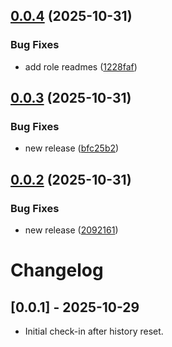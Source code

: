 ## [0.0.4](https://gitlab.com/lit4/modulix/platform/software-development-ecosystem/automation-tools/ansible/collections/ocp_platform/compare/v0.0.3...v0.0.4) (2025-10-31)


### Bug Fixes

* add role readmes ([1228faf](https://gitlab.com/lit4/modulix/platform/software-development-ecosystem/automation-tools/ansible/collections/ocp_platform/commit/1228faf32a38d40fcc26c337c216b87a967384cf))

## [0.0.3](https://gitlab.com/lit4/modulix/platform/software-development-ecosystem/automation-tools/ansible/collections/ocp_platform/compare/v0.0.2...v0.0.3) (2025-10-31)


### Bug Fixes

* new release ([bfc25b2](https://gitlab.com/lit4/modulix/platform/software-development-ecosystem/automation-tools/ansible/collections/ocp_platform/commit/bfc25b2c594a859593c6dafb0151edcd945e7054))

## [0.0.2](https://gitlab.com/lit4/modulix/platform/software-development-ecosystem/automation-tools/ansible/collections/ocp_platform/compare/v0.0.1...v0.0.2) (2025-10-31)


### Bug Fixes

* new release ([2092161](https://gitlab.com/lit4/modulix/platform/software-development-ecosystem/automation-tools/ansible/collections/ocp_platform/commit/209216173c996998ab00fd384d50e1c0a1b01f3f))

# Changelog

## [0.0.1] - 2025-10-29

- Initial check-in after history reset.
